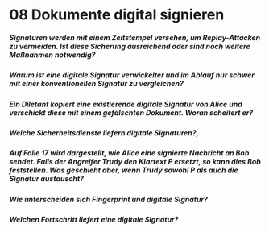 # 08 Dokumente digital signieren

##### Signaturen werden mit einem Zeitstempel versehen, um Replay-Attacken zu vermeiden. Ist diese Sicherung ausreichend oder sind noch weitere Maßnahmen notwendig?

##### Warum ist eine digitale Signatur verwickelter und im Ablauf nur schwer mit einer konventionellen Signatur zu vergleichen?

##### Ein Diletant kopiert eine existierende digitale Signatur von Alice und verschickt diese mit einem gefälschten Dokument. Woran scheitert er?

##### Welche Sicherheitsdienste liefern digitale Signaturen?,

##### Auf Folie 17 wird dargestellt, wie Alice eine signierte Nachricht an Bob sendet. Falls der Angreifer Trudy den Klartext P ersetzt, so kann dies Bob feststellen. Was geschieht aber, wenn Trudy sowohl P als auch die Signatur austauscht?

##### Wie unterscheiden sich Fingerprint und digitale Signatur? 

##### Welchen Fortschritt liefert eine digitale Signatur?
